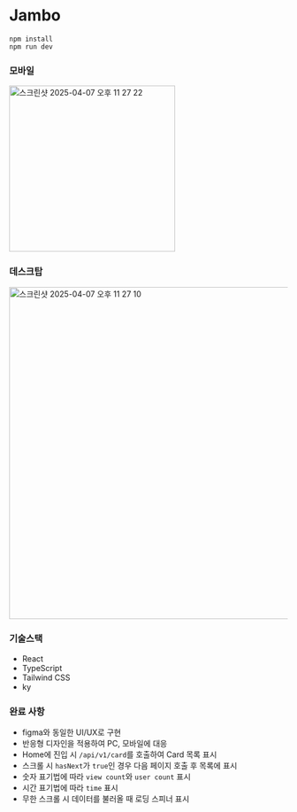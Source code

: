 # Jambo

```
npm install
npm run dev
```
### 모바일
<img width="300" alt="스크린샷 2025-04-07 오후 11 27 22" src="https://github.com/user-attachments/assets/0734f336-4265-46fe-b9be-b34dc5bbb911" />

### 데스크탑
<img width="600" alt="스크린샷 2025-04-07 오후 11 27 10" src="https://github.com/user-attachments/assets/8a641d05-429c-47a2-b7c9-ca1da3235f0f" />

### 기술스택
- React
- TypeScript
- Tailwind CSS
- ky

### 완료 사항
- figma와 동일한 UI/UX로 구현
- 반응형 디자인을 적용하여 PC, 모바일에 대응
- Home에 진입 시 `/api/v1/card`를 호출하여 Card 목록 표시
- 스크롤 시 `hasNext`가 `true`인 경우 다음 페이지 호출 후 목록에 표시
- 숫자 표기법에 따라 `view count`와 `user count` 표시
- 시간 표기법에 따라 `time` 표시
- 무한 스크롤 시 데이터를 불러올 때 로딩 스피너 표시
